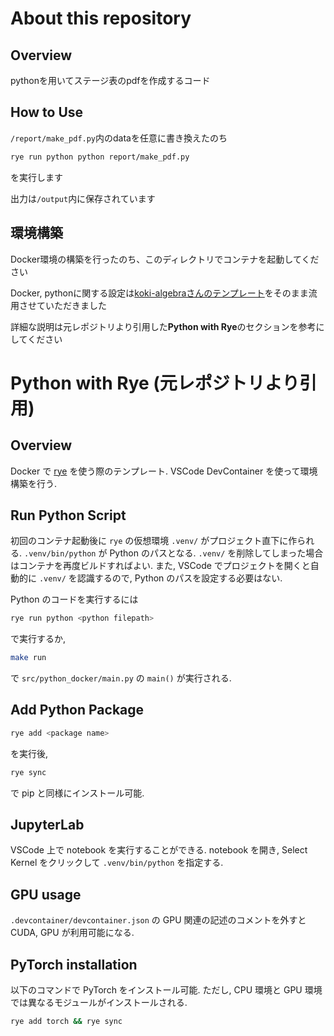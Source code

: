 # About this repository

## Overview

pythonを用いてステージ表のpdfを作成するコード

## How to Use

`/report/make_pdf.py`内のdataを任意に書き換えたのち

```sh
rye run python python report/make_pdf.py 
```

を実行します

出力は`/output`内に保存されています

## 環境構築

Docker環境の構築を行ったのち、このディレクトリでコンテナを起動してください

Docker, pythonに関する設定は[koki-algebraさんのテンプレート](https://github.com/koki-algebra/python_docker)をそのまま流用させていただきました

詳細な説明は元レポジトリより引用した**Python with Rye**のセクションを参考にしてください

# Python with Rye (元レポジトリより引用)

## Overview

Docker で [rye](https://rye-up.com) を使う際のテンプレート. VSCode DevContainer を使って環境構築を行う.

## Run Python Script

初回のコンテナ起動後に `rye` の仮想環境 `.venv/` がプロジェクト直下に作られる. `.venv/bin/python` が Python のパスとなる. `.venv/` を削除してしまった場合はコンテナを再度ビルドすればよい. また, VSCode でプロジェクトを開くと自動的に `.venv/` を認識するので, Python のパスを設定する必要はない.

Python のコードを実行するには

```sh
rye run python <python filepath>
```

で実行するか,

```sh
make run
```

で `src/python_docker/main.py` の `main()` が実行される.

## Add Python Package

```sh
rye add <package name>
```

を実行後,

```sh
rye sync
```

で pip と同様にインストール可能.

## JupyterLab

VSCode 上で notebook を実行することができる. notebook を開き, Select Kernel をクリックして `.venv/bin/python` を指定する.

## GPU usage

`.devcontainer/devcontainer.json` の GPU 関連の記述のコメントを外すと CUDA, GPU が利用可能になる.

## PyTorch installation

以下のコマンドで PyTorch をインストール可能. ただし, CPU 環境と GPU 環境では異なるモジュールがインストールされる.

```sh
rye add torch && rye sync
```
